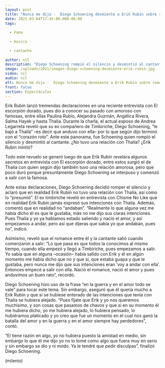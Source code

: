 ```yaml
---
layout: post
title: "Nunca me dijo -  Diego Schoening desmiente a Erik Rubín sobre romance con Thalía"
date: 2021-03-04T17:45:00.000-06:00
tags:
  
  - Fama
  
  - musica
  
  - cantante
  
author: nil
description: "Diego Schoening rompió el silencio y desmintió al cantante. ¿No tuvo una relación con Thalía? ¿Erik Rubín mintió? ¿Le bajó a la novia? "
image: /uploads/2021/images-diego-schoening-desmiente-erik-rubin.jpg
video: nil
audio: nil
alt: Nunca me dijo -  Diego Schoening desmiente a Erik Rubín sobre romance con Thalía
front: false
section: Espectáculos
---
```


Erik Rubín lanzó tremendas declaraciones en una reciente entrevista con El escorpión dorado, pues dio a conocer su pasado con amoroso con famosas, entre ellas Paulina Rubio, Alejandra Guzmán, Angélica Rivera, Salma Hayek y hasta Thalía. Durante la charla, el actual esposo de Andrea Legarreta reveló que su ex compañero de Timbiriche, Diego Schoening, “le bajó a Thalía” –es decir que anduvo con ella– por lo que según dijo terminó con el “corazón roto”. Ante este panorama, fue Schoening quien rompió el silencio y desmintió al cantante. ¿No tuvo una relación con Thalía? ¿Erik Rubín mintió? 

Todo este revuelo se generó luego de que Erik Rubín revelara algunos secretos en entrevista con El escorpión dorado, entre estos surgió el de Thalía con quien según dijo también tuvo una relación amorosa, pero que poco duró porque presuntamente Diego Schoening se interpuso y comenzó a salir con la famosa. 

Ante estas declaraciones, Diego Schoening decidió romper el silencio y aclaró que en realidad Erik Rubín no tuvo una relación con Thalía, así como lo “presumió”. El ex timbiriche reveló en entrevista con Chisme No Like que en realidad Erik Rubín jamás expresó sus intenciones con Thalía. Además, comentó que en realidad no “andaban”. “Realmente lo que alguna vez me había dicho él es que le gustaba, más no me dijo sus claras intenciones. Pues Thalía y yo ya habíamos estado saliendo y nació el amor, y así empezamos a andar, pero así que dijeras que sabía yo que andaban, pues no”, indicó. 

Asimismo, reveló que el romance entre él y la cantante salió cuando comenzaron a salir: “Lo que pasa es que todos la conocimos al mismo tiempo, cuando ella empezó y llegó a Timbiriche, pues empezamos a salir. Yo sabía que en alguna –ocasión– había salido con Erik y él en algún momento me había dicho que no y que sí, que estaba guapa y que le gustaba, pero nunca me dijo que sus intenciones eran ‘voy a andar con ella’. Entonces empecé a salir con ella. Nació el romance, nació el amor y pues anduvimos un buen rato”, recordó. 

Diego Schoening hizo uso de la frase “en la guerra y en el amor todo se vale” para tocar este tema. Sin embargo, aseguró que él quería mucho a Erik Rubín y que si se hubiese enterado de las intenciones que tenía con Thalía se hubiera alejado. “Pues fíjate que Erik y yo nos queremos muchísimo, y son cosas que pasamos de chavos y que si en su momento él me hubiera dicho, yo me hubiera alejado, lo hubiera pensado, lo hubiéramos platicado y yo creo que fue un momento en el cual nos ganó la batalla del amor y en la guerra y en el amor siempre hay perdedores”, contó. 

“El tiene razón en algo, yo no hubiera puesto la amistad en medio, sin embargo lo que él me dijo yo no lo tomé como algo que fuera muy en serio y sin embargo se dio y ni modo. Ya le tendré que pedir disculpas”, finalizó Diego Schoening. 

(milenio)